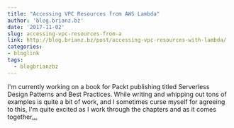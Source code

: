 ```yaml
---
title: "Accessing VPC Resources from AWS Lambda"
author: 'blog.brianz.bz'
date: '2017-11-02'
slug: accessing-vpc-resources-from-a
link: http://blog.brianz.bz/post/accessing-vpc-resources-with-lambda/
categories:
- bloglink
tags:
  - blogbrianzbz
---
```


I'm currently working on a book for Packt publishing titled Serverless Design Patterns and Best Practices. While writing and whipping out tons of examples is quite a bit of work, and I sometimes curse myself for agreeing to this, I'm quite excited as I work through the chapters and as it comes together[... <i class="fas fa-external-link-alt"></i>](http://blog.brianz.bz/post/accessing-vpc-resources-with-lambda/)

